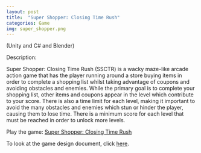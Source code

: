```yaml
---
layout: post
title:  "Super Shopper: Closing Time Rush"
categories: Game
img: super_shopper.png
---
```

(Unity and C# and Blender)

Description:

Super Shopper: Closing Time Rush (SSCTR) is a wacky maze-like arcade action game that has the player running around a store buying items in order to complete a shopping list whilst taking advantage of coupons and avoiding obstacles and enemies. While the primary goal is to complete your shopping list, other items and coupons appear in the level which contribute to your score. There is also a time limit for each level, making it important to avoid the many obstacles and enemies which stun or hinder the player, causing them to lose time. There is a minimum score for each level that must be reached in order to unlock more levels.

Play the game: [Super Shopper: Closing Time Rush](https://ctrl-alt-defeat.gitlab.io/supershopperctr/)

To look at the game design document, click  <a href="gdd.pdf"> here</a>. 